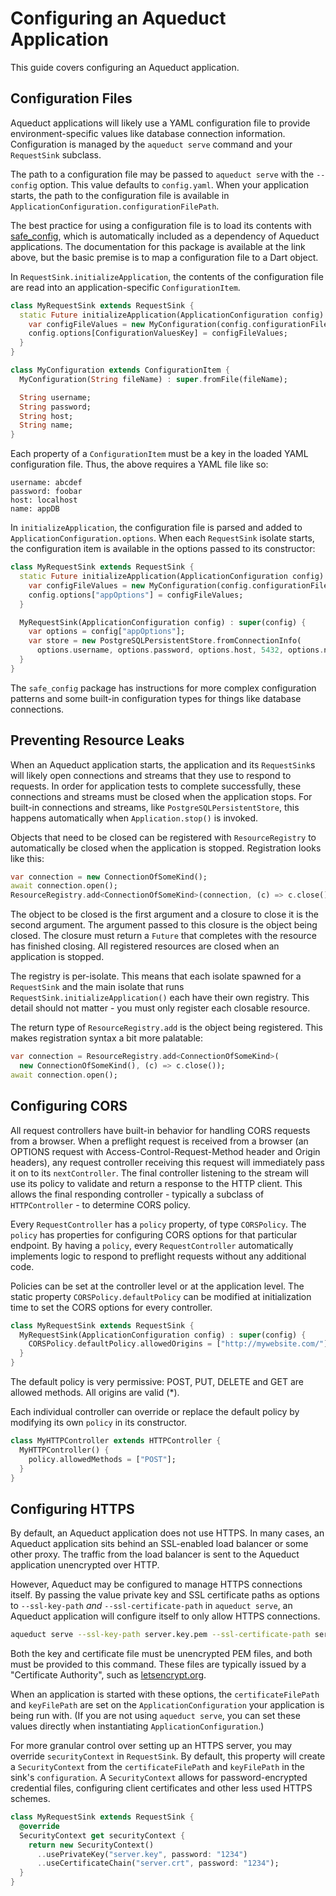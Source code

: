 # Configuring an Aqueduct Application

This guide covers configuring an Aqueduct application.

## Configuration Files

Aqueduct applications will likely use a YAML configuration file to provide environment-specific values like database connection information. Configuration is managed by the `aqueduct serve` command and your `RequestSink` subclass.

The path to a configuration file may be passed to `aqueduct serve` with the `--config` option. This value defaults to `config.yaml`. When your application starts, the path to the configuration file is available in `ApplicationConfiguration.configurationFilePath`.

The best practice for using a configuration file is to load its contents with [safe_config](https://pub.dartlang.org/packages/safe_config), which is automatically included as a dependency of Aqueduct applications. The documentation for this package is available at the link above, but the basic premise is to map a configuration file to a Dart object.

In `RequestSink.initializeApplication`, the contents of the configuration file are read into an application-specific `ConfigurationItem`.

```dart
class MyRequestSink extends RequestSink {
  static Future initializeApplication(ApplicationConfiguration config) async {    
    var configFileValues = new MyConfiguration(config.configurationFilePath);
    config.options[ConfigurationValuesKey] = configFileValues;    
  }
}

class MyConfiguration extends ConfigurationItem {
  MyConfiguration(String fileName) : super.fromFile(fileName);

  String username;
  String password;
  String host;
  String name;
}
```

Each property of a `ConfigurationItem` must be a key in the loaded YAML configuration file. Thus, the above requires a YAML file like so:

```
username: abcdef
password: foobar
host: localhost
name: appDB
```

In `initializeApplication`, the configuration file is parsed and added to `ApplicationConfiguration.options`. When each `RequestSink` isolate starts, the configuration item is available in the options passed to its constructor:

```dart
class MyRequestSink extends RequestSink {
  static Future initializeApplication(ApplicationConfiguration config) async {    
    var configFileValues = new MyConfiguration(config.configurationFilePath);
    config.options["appOptions"] = configFileValues;    
  }

  MyRequestSink(ApplicationConfiguration config) : super(config) {
    var options = config["appOptions"];
    var store = new PostgreSQLPersistentStore.fromConnectionInfo(
      options.username, options.password, options.host, 5432, options.name);
  }
}
```

The `safe_config` package has instructions for more complex configuration patterns and some built-in configuration types for things like database connections.

## Preventing Resource Leaks

When an Aqueduct application starts, the application and its `RequestSink`s will likely open connections and streams that they use to respond to requests. In order for application tests to complete successfully, these connections and streams must be closed when the application stops. For built-in connections and streams, like `PostgreSQLPersistentStore`, this happens automatically when `Application.stop()` is invoked.

Objects that need to be closed can be registered with `ResourceRegistry` to automatically be closed when the application is stopped. Registration looks like this:

```dart
var connection = new ConnectionOfSomeKind();
await connection.open();
ResourceRegistry.add<ConnectionOfSomeKind>(connection, (c) => c.close());
```

The object to be closed is the first argument and a closure to close it is the second argument. The argument passed to this closure is the object being closed. The closure must return a `Future` that completes with the resource has finished closing. All registered resources are closed when an application is stopped.

The registry is per-isolate. This means that each isolate spawned for a `RequestSink` and the main isolate that runs `RequestSink.initializeApplication()` each have their own registry. This detail should not matter - you must only register each closable resource.

The return type of `ResourceRegistry.add` is the object being registered. This makes registration syntax a bit more palatable:

```dart
var connection = ResourceRegistry.add<ConnectionOfSomeKind>(
  new ConnectionOfSomeKind(), (c) => c.close());
await connection.open();  
```

## Configuring CORS

All request controllers have built-in behavior for handling CORS requests from a browser. When a preflight request is received from a browser (an OPTIONS request with Access-Control-Request-Method header and Origin headers), any request controller receiving this request will immediately pass it on to its `nextController`. The final controller listening to the stream will use its policy to validate and return a response to the HTTP client. This allows the final responding controller - typically a subclass of `HTTPController` - to determine CORS policy.

Every `RequestController` has a `policy` property, of type `CORSPolicy`. The `policy` has properties for configuring CORS options for that particular endpoint. By having a `policy`, every `RequestController` automatically implements logic to respond to preflight requests without any additional code.

Policies can be set at the controller level or at the application level. The static property `CORSPolicy.defaultPolicy` can be modified at initialization time to set the CORS options for every controller.

```dart
class MyRequestSink extends RequestSink {
  MyRequestSink(ApplicationConfiguration config) : super(config) {
    CORSPolicy.defaultPolicy.allowedOrigins = ["http://mywebsite.com/"];
  }
}
```

The default policy is very permissive: POST, PUT, DELETE and GET are allowed methods. All origins are valid (\*).

Each individual controller can override or replace the default policy by modifying its own `policy` in its constructor.

```dart
class MyHTTPController extends HTTPController {
  MyHTTPController() {
    policy.allowedMethods = ["POST"];
  }
}
```

## Configuring HTTPS

By default, an Aqueduct application does not use HTTPS. In many cases, an Aqueduct application sits behind an SSL-enabled load balancer or some other proxy. The traffic from the load balancer is sent to the Aqueduct application unencrypted over HTTP.

However, Aqueduct may be configured to manage HTTPS connections itself. By passing the value private key and SSL certificate paths as options to `--ssl-key-path` *and* `--ssl-certificate-path` in `aqueduct serve`, an Aqueduct application will configure itself to only allow HTTPS connections.

```sh
aqueduct serve --ssl-key-path server.key.pem --ssl-certificate-path server.cert.pem
```

Both the key and certificate file must be unencrypted PEM files, and both must be provided to this command. These files are typically issued by a "Certificate Authority", such as [letsencrypt.org](letsencrypt.org).

When an application is started with these options, the `certificateFilePath` and `keyFilePath` are set on the `ApplicationConfiguration` your application is being run with. (If you are not using `aqueduct serve`, you can set these values directly when instantiating `ApplicationConfiguration`.)

For more granular control over setting up an HTTPS server, you may override `securityContext` in `RequestSink`. By default, this property will create a `SecurityContext` from the `certificateFilePath` and `keyFilePath` in the sink's `configuration`. A `SecurityContext` allows for password-encrypted credential files, configuring client certificates and other less used HTTPS schemes.

```dart
class MyRequestSink extends RequestSink {
  @override
  SecurityContext get securityContext {
    return new SecurityContext()
      ..usePrivateKey("server.key", password: "1234")
      ..useCertificateChain("server.crt", password: "1234");
  }
}
```
